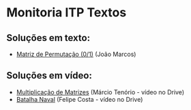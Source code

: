 # Monitoria ITP Textos
## Soluções em texto:
- [Matriz de Permutação (0/1)](./matriz_de_permutacao.md) (João Marcos)

## Soluções em vídeo:
- [Multiplicação de Matrizes](https://drive.google.com/file/d/1jy7fO3mu15U_Q13FH6aKGRJmaxJ-u-VX/view?usp=sharing) (Márcio Tenório - vídeo no Drive)
- [Batalha Naval](https://drive.google.com/file/d/118UrIiEqSSusv41ok65-ObvFP6jBBNap/view?usp=sharing) (Felipe Costa - vídeo no Drive)
